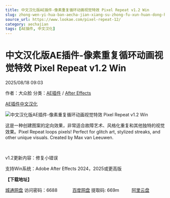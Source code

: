 ```yaml
---
title: 中文汉化版AE插件-像素重复循环动画视觉特效 Pixel Repeat v1.2 Win
slug: zhong-wen-yi-hua-ban-aecha-jian-xiang-su-zhong-fu-xun-huan-dong-hua-shi-jue-te-xiao-pixel-repeat-v1-2-win
source_url: https://www.lookae.com/pixel-repeat-12/
category: aechajian
tags: [AE插件, 中文汉化]
---
```

# 中文汉化版AE插件-像素重复循环动画视觉特效 Pixel Repeat v1.2 Win

2025/08/18 09:03

作者：大众脸
分类：[AE插件](https://www.lookae.com/after-effects/aechajian/) / [After Effects](https://www.lookae.com/after-effects/)

[AE插件](https://www.lookae.com/tag/ae%e6%8f%92%e4%bb%b6/)[中文汉化](https://www.lookae.com/tag/%e4%b8%ad%e6%96%87%e6%b1%89%e5%8c%96/)

![中文汉化版AE插件-像素重复循环动画视觉特效 Pixel Repeat v1.2 Win](https://www.lookae.com/wp-content/uploads/2025/02/Pixel-Repeat.jpg "中文汉化版AE插件-像素重复循环动画视觉特效 Pixel Repeat v1.2 Win-LookAE.com")

这是一种创建图案的定向效果，非常适合故障艺术、风格化重复和其他独特的视觉效果。Pixel Repeat loops pixels! Perfect for glitch art, stylized streaks, and other unique visuals. Created by Max van Leeuwen.

[﻿﻿﻿](http://cloud.video.taobao.com/play/u/null/p/1/e/6/t/1/509654733454.mp4)

v1.2更新内容：修复小错误

支持Win系统：Adobe After Effects 2024，2025或更高版

**【下载地址】**

[城通网盘](https://url70.ctfile.com/f/2827370-8418036520-990af9?p=4431) 访问密码：6688            [百度网盘](https://pan.baidu.com/s/17DzNl-mH9-U1dp-TdVhpKg?pwd=669m) 提取码: 669m          [阿里云盘](https://www.alipan.com/s/Z3SaXAwig7G)
